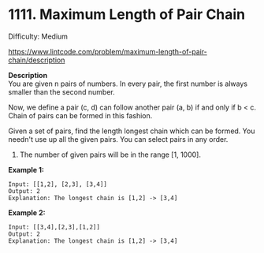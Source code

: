 # 1111. Maximum Length of Pair Chain

Difficulty: Medium

https://www.lintcode.com/problem/maximum-length-of-pair-chain/description

**Description**  
You are given n pairs of numbers. In every pair, the first number is always smaller than the second number.

Now, we define a pair (c, d) can follow another pair (a, b) if and only if b < c. Chain of pairs can be formed in this fashion.

Given a set of pairs, find the length longest chain which can be formed. You needn't use up all the given pairs. You can select pairs in any order.

1. The number of given pairs will be in the range [1, 1000].

**Example 1:**
```
Input: [[1,2], [2,3], [3,4]]
Output: 2
Explanation: The longest chain is [1,2] -> [3,4]
```

**Example 2:**
```
Input: [[3,4],[2,3],[1,2]]
Output: 2
Explanation: The longest chain is [1,2] -> [3,4]
```

